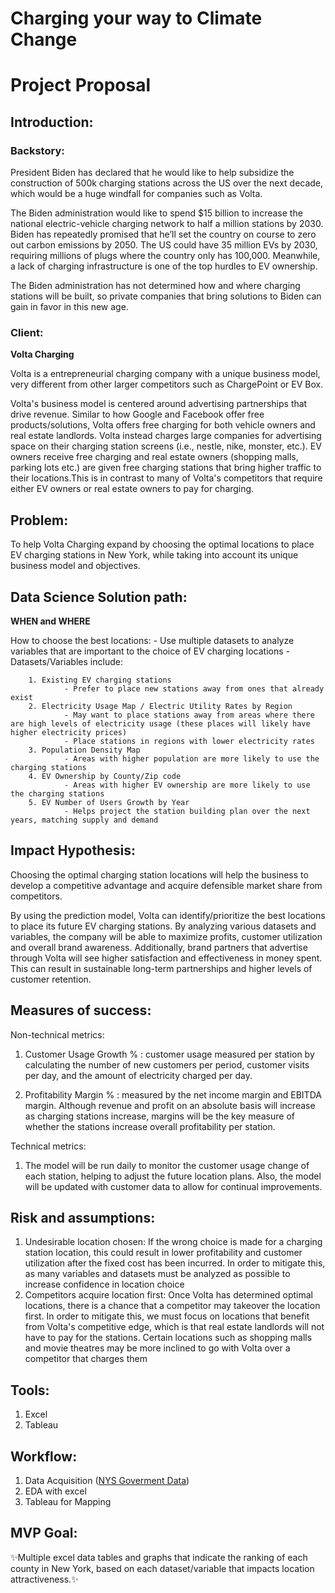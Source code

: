 # Charging your way to Climate Change   

# Project Proposal



## Introduction:


### Backstory: 

President Biden has declared that he would like to help subsidize the construction of 500k charging stations across the US over the next decade, which would be a huge windfall for companies such as Volta. 

The Biden administration would like to spend $15 billion to increase the national electric-vehicle charging network to half a million stations by 2030. Biden has repeatedly promised that he’ll set the country on course to zero out carbon emissions by 2050. The US could have 35 million EVs by 2030, requiring millions of plugs where the country only has 100,000. Meanwhile, a lack of charging infrastructure is one of the top hurdles to EV ownership.

The Biden administration has not determined how and where charging stations will be built, so private companies that bring solutions to Biden can gain in favor in this new age.

### Client:

**Volta Charging**

Volta is a entrepreneurial charging company with a unique business model, very different from other larger competitors such as ChargePoint or EV Box. 

Volta's business model is centered around advertising partnerships that drive revenue. Similar to how Google and Facebook offer free products/solutions, Volta offers free charging for both vehicle owners and real estate landlords. Volta instead charges large companies for advertising space on their charging station screens (i.e., nestle, nike, monster, etc.). EV owners receive free charging and real estate owners (shopping malls, parking lots etc.) are given free charging stations that  bring higher traffic to their locations.This is in contrast to many of Volta's competitors that require either EV owners or real estate owners to pay for charging.



## Problem:

To help Volta Charging expand by choosing the optimal locations to place EV charging stations in New York, while taking into account its unique business model and objectives.


## Data Science Solution path:

**WHEN and WHERE**

How to choose the best locations:
	- Use multiple datasets to analyze variables that are important to the choice of EV charging locations
	- Datasets/Variables include:
    
		1. Existing EV charging stations
				- Prefer to place new stations away from ones that already exist
		2. Electricity Usage Map / Electric Utility Rates by Region
				- May want to place stations away from areas where there are high levels of electricity usage (these places will likely have higher electricity prices)
				- Place stations in regions with lower electricity rates
		3. Population Density Map
				- Areas with higher population are more likely to use the charging stations
		4. EV Ownership by County/Zip code
				- Areas with higher EV ownership are more likely to use the charging stations
		5. EV Number of Users Growth by Year
				- Helps project the station building plan over the next years, matching supply and demand



## Impact Hypothesis:
Choosing the optimal charging station locations will help the business to develop a competitive advantage and acquire defensible market share from competitors.

By using the prediction model, Volta can identify/prioritize the best locations to place its future EV charging stations. By analyzing various datasets and variables, the company will be able to maximize profits, customer utilization and overall brand awareness.  Additionally, brand partners that advertise through Volta will see higher satisfaction and effectiveness in money spent. This can result in sustainable long-term partnerships and higher levels of customer retention.


## Measures of success:

Non-technical metrics: 
1. Customer Usage Growth % :
customer usage measured per station by calculating the number of new customers per period, customer visits per day, and the amount of electricity charged per day. 

2. Profitability Margin % :
measured by the net income margin and EBITDA margin. Although revenue and profit on an absolute basis will increase as charging stations increase, margins will be the key measure of whether the stations increase overall profitability per station.

Technical metrics: 
1. The model will be run daily to monitor the customer usage change of each station, helping to adjust the future location plans. Also, the model will be updated with customer data to allow for continual improvements. 



## Risk and assumptions:

1. Undesirable location chosen:
If the wrong choice is made for a charging station location, this could result in lower profitability and customer utilization after the fixed cost has been incurred. In order to mitigate this, as many variables and datasets must be analyzed as possible to increase confidence in location choice
2. Competitors acquire location first:
Once Volta has determined optimal locations, there is a chance that a competitor may  takeover the location first. In order to mitigate this, we must focus on locations that benefit from Volta's competitive edge, which is that real estate landlords will not have to pay for the stations. Certain locations such as shopping malls and movie theatres may be more inclined to go with Volta over a competitor that charges them





## Tools:
1. Excel
2. Tableau



## Workflow:
1. Data Acquisition  ([NYS Goverment Data](https://data.ny.gov))
2. EDA with excel
3. Tableau for Mapping


## MVP Goal:

✨Multiple excel data tables and graphs that  indicate the ranking of each county in New York, based on each dataset/variable that impacts location attractiveness.✨
